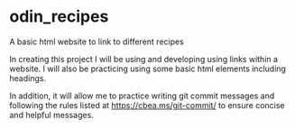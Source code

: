 # odin_recipes
A basic html website to link to different recipes

In creating this project I will be using and developing using links within a website. I will also be practicing using some basic html elements including headings. 

In addition, it will allow me to practice writing git commit messages and following the rules listed at https://cbea.ms/git-commit/ to ensure concise and helpful messages.